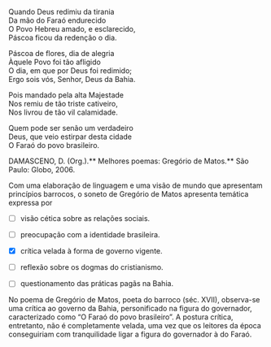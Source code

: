 

Quando Deus redimiu da tirania\
Da mão do Faraó endurecido\
O Povo Hebreu amado, e esclarecido,\
Páscoa ficou da redenção o dia.

Páscoa de flores, dia de alegria\
Àquele Povo foi tão afligido\
O dia, em que por Deus foi redimido;\
Ergo sois vós, Senhor, Deus da Bahia.

Pois mandado pela alta Majestade\
Nos remiu de tão triste cativeiro,\
Nos livrou de tão vil calamidade.

Quem pode ser senão um verdadeiro\
Deus, que veio estirpar desta cidade\
O Faraó do povo brasileiro.

DAMASCENO, D. (Org.).** Melhores poemas: Gregório de Matos.** São Paulo: Globo, 2006.

Com uma elaboração de linguagem e uma visão de mundo que apresentam princípios barrocos, o soneto de Gregório de Matos apresenta temática expressa por



- [ ] visão cética sobre as relações sociais.
- [ ] preocupação com a identidade brasileira.
- [x] crítica velada à forma de governo vigente.
- [ ] reflexão sobre os dogmas do cristianismo.
- [ ] questionamento das práticas pagãs na Bahia.


No poema de Gregório de Matos, poeta do barroco (séc. XVII), observa-se uma crítica ao governo da Bahia, personificado na figura do governador, caracterizado como “O Faraó do povo brasileiro”. A postura crítica, entretanto, não é completamente velada, uma vez que os leitores da época conseguiriam com tranquilidade ligar a figura do governador à do Faraó.
